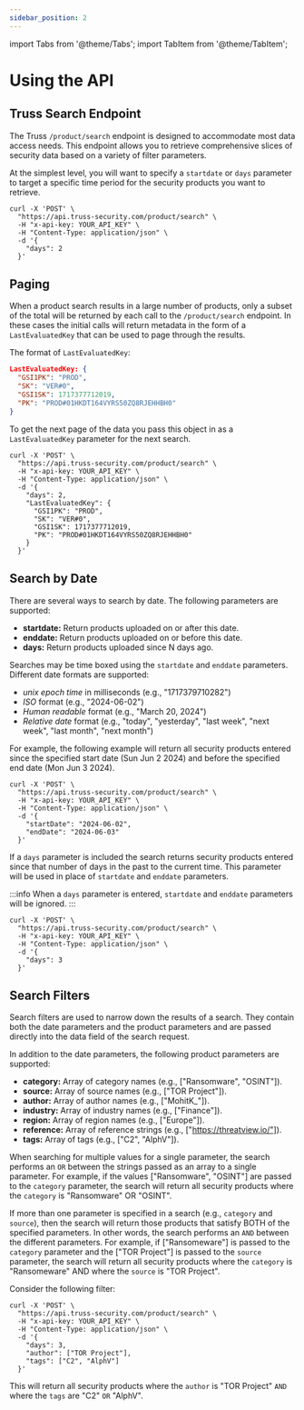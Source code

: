 ```yaml
---
sidebar_position: 2
---
```


import Tabs from '@theme/Tabs';
import TabItem from '@theme/TabItem';

# Using the API

## Truss Search Endpoint

The Truss `/product/search` endpoint is designed to accommodate most data access needs. This endpoint allows you to retrieve comprehensive slices of security data based on a variety of filter parameters.

At the simplest level, you will want to specify a `startdate` or `days` parameter to target a specific time period for the security products you want to retrieve.

```shell
curl -X 'POST' \
  "https://api.truss-security.com/product/search" \
  -H "x-api-key: YOUR_API_KEY" \
  -H "Content-Type: application/json" \
  -d '{
    "days": 2
  }'
```

## Paging

When a product search results in a large number of products, only a subset of the total will be returned by each call to the `/product/search` endpoint. In these cases the initial calls will return metadata in the form of a `LastEvaluatedKey` that can be used to page through the results.

The format of `LastEvaluatedKey`:

```json
LastEvaluatedKey: {
  "GSI1PK": "PROD",
  "SK": "VER#0",
  "GSI1SK": 1717377712019,
  "PK": "PROD#01HKDT164VYRS50ZQ8RJEHHBH0"
}
```

To get the next page of the data you pass this object in as a `LastEvaluatedKey` parameter for the next search.

```shell
curl -X 'POST' \
  "https://api.truss-security.com/product/search" \
  -H "x-api-key: YOUR_API_KEY" \
  -H "Content-Type: application/json" \
  -d '{
    "days": 2,
    "LastEvaluatedKey": {
      "GSI1PK": "PROD",
      "SK": "VER#0",
      "GSI1SK": 1717377712019,
      "PK": "PROD#01HKDT164VYRS50ZQ8RJEHHBH0"
    }
  }'
```

## Search by Date 

There are several ways to search by date. The following parameters are supported:

* **startdate:** Return products uploaded on or after this date.
* **enddate:** Return products uploaded on or before this date.
* **days:** Return products uploaded since N days ago.

Searches may be time boxed using the `startdate` and `enddate` parameters. Different date formats are supported:

- *unix epoch time* in milliseconds (e.g., "1717379710282")
- *ISO* format (e.g., "2024-06-02")
- *Human readable* format (e.g., "March 20, 2024")
- *Relative date* format (e.g., "today", "yesterday", "last week", "next week", "last month", "next month")

For example, the following example will return all security products entered since the specified start date (Sun Jun 2 2024) and before the specified end date (Mon Jun 3 2024).

```shell
curl -X 'POST' \
  "https://api.truss-security.com/product/search" \
  -H "x-api-key: YOUR_API_KEY" \
  -H "Content-Type: application/json" \
  -d '{
    "startDate": "2024-06-02",
    "endDate": "2024-06-03"
  }'
```

If a `days` parameter is included the search returns security products entered since that number of days in the past to the current time. This parameter will be used in place of `startdate` and `enddate` parameters.

:::info
When a `days` parameter is entered, `startdate` and `enddate` parameters will be ignored.
:::

```shell
curl -X 'POST' \
  "https://api.truss-security.com/product/search" \
  -H "x-api-key: YOUR_API_KEY" \
  -H "Content-Type: application/json" \
  -d '{
    "days": 3
  }'
```

## Search Filters

Search filters are used to narrow down the results of a search. They contain both the date parameters and the product parameters and are passed directly into the data field of the search request.

In addition to the date parameters, the following product parameters are supported:

* **category:** Array of category names (e.g., ["Ransomware", "OSINT"]).
* **source:** Array of source names (e.g., ["TOR Project"]).
* **author:** Array of author names (e.g., ["MohitK_"]).
* **industry:** Array of industry names (e.g., ["Finance"]).
* **region:** Array of region names (e.g., ["Europe"]).
* **reference:** Array of reference strings (e.g., ["https://threatview.io/"]).
* **tags:** Array of tags (e.g., ["C2", "AlphV"]).

When searching for multiple values for a single parameter, the search performs an `OR` between the strings passed as an array to a single parameter. For example, if the values ["Ransomware", "OSINT"] are passed to the `category` parameter, the search will return all security products where the `category` is "Ransomware" OR "OSINT".

If more than one parameter is specified in a search (e.g., `category` and `source`), then the search will return those products that satisfy BOTH of the specified parameters. In other words, the search performs an `AND` between the different parameters. For example, if ["Ransomeware"] is passed to the `category` parameter and the ["TOR Project"] is passed to the `source` parameter, the search will return all security products where the `category` is "Ransomeware" AND where the `source` is "TOR Project".

Consider the following filter:

```shell
curl -X 'POST' \
  "https://api.truss-security.com/product/search" \
  -H "x-api-key: YOUR_API_KEY" \
  -H "Content-Type: application/json" \
  -d '{
    "days": 3,
    "author": ["TOR Project"],
    "tags": ["C2", "AlphV"]
  }'
```

This will return all security products where the `author` is "TOR Project" `AND` where the `tags` are "C2" `OR` "AlphV".



